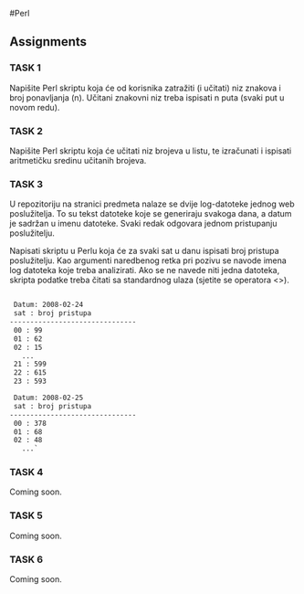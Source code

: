 #Perl

## Assignments

### TASK 1
Napišite Perl skriptu koja će od korisnika zatražiti (i učitati) niz znakova i broj ponavljanja (n). Učitani znakovni niz treba ispisati n puta (svaki put u novom redu).

### TASK 2
Napišite Perl skriptu koja će učitati niz brojeva u listu, te izračunati i ispisati aritmetičku sredinu učitanih brojeva. 

### TASK 3
U repozitoriju na stranici predmeta nalaze se dvije log-datoteke jednog web poslužitelja. To su tekst datoteke koje se generiraju svakoga dana, a datum je sadržan u imenu datoteke. Svaki redak odgovara jednom pristupanju poslužitelju. 

Napisati skriptu u Perlu koja će za svaki sat u danu ispisati broj pristupa poslužitelju. Kao argumenti naredbenog retka pri pozivu se navode imena log datoteka koje treba analizirati. Ako se ne navede niti jedna datoteka, skripta podatke treba čitati sa standardnog ulaza (sjetite se operatora <>).

````txt

 Datum: 2008-02-24
 sat : broj pristupa
-------------------------------
 00 : 99
 01 : 62
 02 : 15
   ...
 21 : 599
 22 : 615
 23 : 593

 Datum: 2008-02-25
 sat : broj pristupa
-------------------------------
 00 : 378
 01 : 68
 02 : 48
   ...`
```` 

### TASK 4
Coming soon.

### TASK 5
Coming soon.

### TASK 6
Coming soon.
